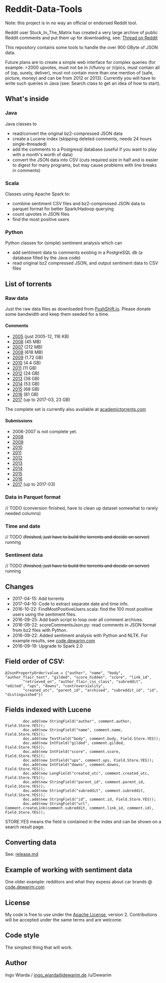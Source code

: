 # Reddit-Data-Tools

Note: this project is in no way an official or endorsed Reddit tool.

Reddit user Stuck_In_The_Matrix has created a very large archive of public Reddit comments
 and put them up for downloading, see: [Thread on Reddit](https://www.reddit.com/r/datasets/comments/3bxlg7/i_have_every_publicly_available_reddit_comment/)
  
This repository contains some tools to handle the over 900 GByte of JSON data.

Future plans are to create a simple web interface for complex queries 
(for example: >2000 upvotes, must not be in /r/funny or /r/pics, must contain all of (op, surely, deliver), 
must not contain more than one mention of (safe, picture, money) and can be from 2012 or 2013). 
Currently you will have to write such queries in Java (see: Search class to get an idea of how to start).

## What's inside

### Java
 
Java classes to 
    
* read/convert the original bz2-compressed JSON data
* create a Lucene index (skipping deleted comments, needs 24 hours single-threaded)
* add the comments to a Postgresql database (useful if you want to play with a month's worth of data)
* convert the JSON data into CSV (cuts required size in half and is easier to digest for many programs, 
  but may cause problems with line breaks in comments)

### Scala
  
Classes using Apache Spark to:
  
* combine sentiment CSV files and bz2-compressed JSON data to parquet format for better Spark/Hadoop querying
* count upvotes in JSON files
* find the most positive users
     
### Python

Python classes for (simple) sentiment analysis which can

* add sentiment data to comments existing in a PostgreSQL db (a database filled by the Java code)
* read original bz2 compressed JSON, and output sentiment data to CSV files        

## List of torrents

### Raw data

Just the raw data files as downloaded from [PushShift.io](https://files.pushshift.io/reddit/comments).
Please donate some bandwidth and keep them seeded for a time.

#### Comments

* [2005](https://cinnamon.dewarim.com/torrents/reddit-2005.torrent) (just 2005-12, 116 KB)
* [2006](https://cinnamon.dewarim.com/torrents/reddit-2006.torrent) (45 MB)
* [2007](https://cinnamon.dewarim.com/torrents/reddit-2007.torrent) (212 MB)
* [2008](https://cinnamon.dewarim.com/torrents/reddit-2008.torrent) (618 MB)
* [2009](https://cinnamon.dewarim.com/torrents/reddit-2009.torrent) (1.72 GB)
* [2010](https://cinnamon.dewarim.com/torrents/reddit-2010.torrent) (4.4 GB)
* [2011](https://cinnamon.dewarim.com/torrents/reddit-2011.torrent) (11 GB)
* [2012](https://cinnamon.dewarim.com/torrents/reddit-2012.torrent) (24 GB)
* [2013](https://cinnamon.dewarim.com/torrents/reddit-2013.torrent) (38 GB)
* [2014](https://cinnamon.dewarim.com/torrents/reddit-2014.torrent) (53 GB)
* [2015](https://cinnamon.dewarim.com/torrents/reddit-2015.torrent) (68 GB)
* [2016](https://cinnamon.dewarim.com/torrents/reddit-2016.torrent) (81 GB)
* [2017](https://cinnamon.dewarim.com/torrents/reddit-2017.torrent) (up to 2017-03, 23 GB)

The complete set is currently also available at [academictorrents.com](http://academictorrents.com/details/85a5bd50e4c365f8df70240ffd4ecc7dec59912b)

#### Submissions

* 2006-2007 is not complete yet.
* [2008](https://cinnamon.dewarim.com/torrents/reddit-submission-2008.torrent)
* [2009](https://cinnamon.dewarim.com/torrents/reddit-submission-2009.torrent)
* [2010](https://cinnamon.dewarim.com/torrents/reddit-submission-2010.torrent)
* [2011](https://cinnamon.dewarim.com/torrents/reddit-submission-2011.torrent)
* [2012](https://cinnamon.dewarim.com/torrents/reddit-submission-2012.torrent)
* [2013](https://cinnamon.dewarim.com/torrents/reddit-submission-2013.torrent)
* [2014](https://cinnamon.dewarim.com/torrents/reddit-submission-2014.torrent)
* [2015](https://cinnamon.dewarim.com/torrents/reddit-submission-2015.torrent)
* [2016](https://cinnamon.dewarim.com/torrents/reddit-submission-2016.torrent)
* [2017](https://cinnamon.dewarim.com/torrents/reddit-submission-2017.torrent) (up to 2017-03)

### Data in Parquet format

// TODO (conversion finished, have to clean up dataset somewhat to rarely needed columns)

### Time and date

// TODO ~~(finished, just have to build the torrents and decide on server)~~ running

### Sentiment data

// TODO ~~(finished, just have to build the torrents and decide on server)~~ running

## Changes

* 2017-04-15: Add torrents
* 2017-04-10: Code to extract separate date and time info.
* 2016-10-22: FindMostPositiveUsers.scala: find the 100 most positive users using the sentiment files.
* 2016-09-25: Add bash script to loop over all comment archives.
* 2016-09-22: scoreCommentsJson.py: read comments in JSON format from bz2 files with Python.
* 2016-09-22: Added sentiment analysis with Python and NLTK. For example results, see [code.dewarim.com](http://code.dewarim.com)
* 2016-09-19: Upgrade to Spark 2.0

## Field order of CSV:

    @JsonPropertyOrder(value = {"author", "name", "body", "author_flair_text", "gilded", "score_hidden", "score", "link_id",
            "retrieved_on", "author_flair_css_class", "subreddit", "edited", "ups", "downs", "controversiality",
            "created_utc", "parent_id", "archived", "subreddit_id", "id", "distinguished"})
    
## Fields indexed with Lucene
    
            doc.add(new StringField("author", comment.author, Field.Store.YES));
            doc.add(new StringField("name", comment.name, Field.Store.YES));
            doc.add(new TextField("body", comment.body, Field.Store.YES));
            doc.add(new IntField("gilded", comment.gilded, Field.Store.YES));
            doc.add(new IntField("score", comment.score, Field.Store.YES));
            doc.add(new IntField("ups", comment.ups, Field.Store.YES));
            doc.add(new IntField("downs", comment.downs, Field.Store.YES));
            doc.add(new LongField("created_utc", comment.created_utc, Field.Store.YES));
            doc.add(new StringField("parent_id", comment.parent_id, Field.Store.YES));
            doc.add(new StringField("subreddit", comment.subreddit, Field.Store.YES));
            doc.add(new StringField("id", comment.id, Field.Store.YES));
            doc.add(new StringField("url", Comment.createLink(comment.subreddit, comment.link_id, comment.id), Field.Store.YES));
   
   STORE.YES means the field is contained in the index and can be shown on a search result page.       

## Converting data
 
See: [release.md](release.md)

## Example of working with sentiment data

One older example: redditors and what they expess about car brands @ 
[code.dewarim.com](https://code.dewarim.com/index.html)

## License

My code is free to use under the [Apache License](http://www.apache.org/licenses/LICENSE-2.0), version 2.
Contributions will be accepted under the same terms and are welcome.

## Code style

The simplest thing that will work.
 
## Author
 
Ingo Wiarda / ingo_wiarda@dewarim.de /u/Dewarim
